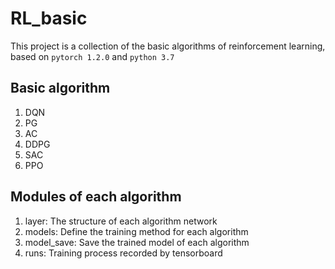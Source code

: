 # RL_basic
This project is a collection of the basic algorithms of reinforcement learning, based on `pytorch 1.2.0` and `python 3.7`

## Basic algorithm
1. DQN
2. PG
3. AC
4. DDPG
5. SAC
6. PPO
## Modules of each algorithm
1. layer: The structure of each algorithm network
2. models: Define the training method for each algorithm
3. model_save: Save the trained model of each algorithm
4. runs: Training process recorded by tensorboard
